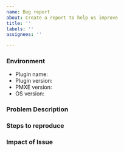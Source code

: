 ```yaml
---
name: Bug report
about: Create a report to help us improve
title: ''
labels: ''
assignees: ''

---
```


[//]: # "English or Japanese only"

### Environment
- Plugin name:
- Plugin version:
- PMXE version:
- OS version:

### Problem Description
[//]: # "Describe the bug in detail highlighting current behavior vs expected behavior"
[//]: # "It would be helpful to provide images if relevant"

### Steps to reproduce
[//]: # "Step by step instructions to reproduce the problem"

### Impact of Issue
[//]: # "How has this issue affected you?"

[//]: # "pull requests welcome!"
